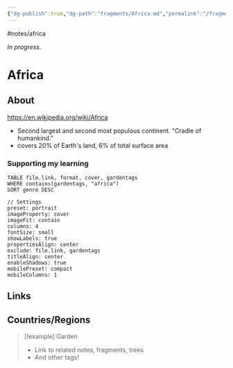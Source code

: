 ```yaml
---
{"dg-publish":true,"dg-path":"fragments/Africa.md","permalink":"/fragments/africa/","created":"2025-03-17T17:50:21.634-04:00","updated":"2025-06-25T20:31:21.798-04:00"}
---
```


#notes/africa

*In progress.*
# Africa 

## About
https://en.wikipedia.org/wiki/Africa
- Second largest and second most populous continent. "Cradle of humankind."
- covers 20% of Earth's land, 6% of total surface area
### Supporting my learning

```datacards
TABLE file.link, format, cover, gardentags 
WHERE contains(gardentags, "africa")
SORT genre DESC

// Settings
preset: portrait
imageProperty: cover
imageFit: contain
columns: 4
fontSize: small
showLabels: true
propertiesAlign: center
exclude: file.link, gardentags
titleAlign: center
enableShadows: true
mobilePreset: compact
mobileColumns: 1
```

## Links

## Countries/Regions

> [!example] Garden
> - Link to related notes, fragments, trees
> - And other tags!

